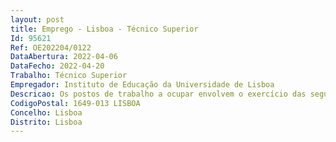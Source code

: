 ```yaml
--- 
layout: post
title: Emprego - Lisboa - Técnico Superior
Id: 95621
Ref: OE202204/0122
DataAbertura: 2022-04-06
DataFecho: 2022-04-20
Trabalho: Técnico Superior
Empregador: Instituto de Educação da Universidade de Lisboa
Descricao: Os postos de trabalho a ocupar envolvem o exercício das seguintes funções da carreira geral de Técnico Superior, associadas às competências adstritas à Divisão Académica, previstas no Regulamento n.º 508 2015, publicado no Diário da República, 2.ª série, n.º 151, de 5 de agosto, retificado pela Declaração de Retificação n.º 807 2015, publicada no Diário da República, 2.ª série, n.º 181, de 16 de setembro, alterado pela Deliberação n.º 24 2020, publicada no Diário da República, 2.ª série, n.º 6, de 9 de janeiro  funções consultivas, de estudo, planeamento, elaboração de pareceres e projetos, com diversos graus de complexidade, e execução de outras atividades, de apoio geral ou especializado, designadamente a)	Atendimento ao público  Prestar informações sobre as condições de ingresso, inscrição e frequência nos cursos ministrados pelo Instituto de Educação (IE) e pela Faculdade de Psicologia (FP) b)	Receber as candidaturas e organizar os processos relativos a concursos especiais, reingressos, mudanças de curso e transferências c)	Proceder às parametrizações do sistema informático, nomeadamente no que concerne a candidaturas, matrículas e inscrições d)	Gerir os processos de seleção das candidaturas e de concursos para acesso aos 1.ºs, 2.ºs e 3.ºs ciclos de estudos do IE e da FP e)	Elaborar os editais e avisos relativos a matrículas, inscrições e pagamento de propinas f)	Efetuar as matrículas e inscrições nos diversos cursos ministrados pelo IE e pela FP g)	Organizar e encaminhar os processos de equivalência e de reconhecimento de habilitações académicas, bem como os processos de creditações h)	Organizar, analisar e encaminhar os pedidos de elaboração de cotutela internacional i)	Receber, organizar e movimentar os processos relativos ao estatuto de trabalhador estudante, de dirigente associativo e de atleta de alta competição j)	Elaborar informações tendentes à instrução de processos que careçam de despacho superior k)	Receber, organizar e movimentar os processos de creditação de unidades curriculares para prosseguimento de estudos l)	Receber, nos termos e nos prazos fixados, as inscrições para exames de melhoria de nota e para a época especial ou específica m)	Proceder, em tempo oportuno, à importação das pautas de exame final e de melhoria de nota n)	Elaborar estatísticas relativas aos estudantes, designadamente as solicitadas pelos órgãos de gestão, pela Reitoria ou outras entidades o)	Organizar os processos relativos ao pagamento de propinas, taxas e outros emolumentos p)	Elaborar, nos prazos legais, as listas de estudantes com propinas em atraso, para os efeitos legalmente previstos q)	Preparar os elementos relativos aos estudantes para o Relatório de Atividades  r)	Proceder ao registo informático de todos os atos respeitantes à vida escolar dos estudantes s)	Emitir certidões de matrícula, inscrição, frequência, conclusão de curso e outras relativas a atos que constem do serviço e não sejam de natureza reservada t)	Elaborar o expediente relativo à Divisão Académica u)	Organizar e manter atualizado o arquivo dos processos individuais dos estudantes e de processos relativos à Divisão Académica.
CodigoPostal: 1649-013 LISBOA
Concelho: Lisboa
Distrito: Lisboa
--- 
```

